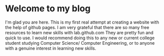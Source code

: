 # Welcome to my blog

I'm glad you are here. This is my first real attempt at creating a website with the help of github pages.
I am very grateful that there are so many free resources to learn new skills with lab.github.com
They are pretty fun and quick to use. I would recommend doing this to any new or current college student studying
Computer Science/ Computer Engineering, or to anyone with a genuine interest in learning new skills.

